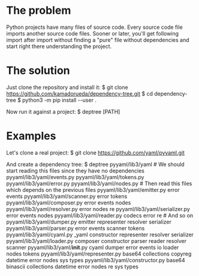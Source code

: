 # The problem
Python projects have many files of source code.
Every source code file imports another source code files.
Sooner or later, you'll get following import after import
without finding a "pure" file without dependencies
and start right there understanding the project.

# The solution

Just clone the repository and install it:
$ git clone https://github.com/kamadorueda/dependency-tree.git
$ cd dependency-tree
$ python3 -m pip install --user .

Now run it against a project:
$ deptree [PATH]

# Examples
Let's clone a real project:
$ git clone https://github.com/yaml/pyyaml.git

And create a dependency tree:
$ deptree pyyaml/lib3/yaml
    # We should start reading this files since they have no dependencies
    pyyaml/lib3/yaml/events.py
    pyyaml/lib3/yaml/tokens.py
    pyyaml/lib3/yaml/error.py
    pyyaml/lib3/yaml/nodes.py
    # Then read this files which depends on the previous files
    pyyaml/lib3/yaml/emitter.py
        error
        events
    pyyaml/lib3/yaml/scanner.py
        error
        tokens
    pyyaml/lib3/yaml/composer.py
        error
        events
        nodes
    pyyaml/lib3/yaml/resolver.py
        error
        nodes
        re
    pyyaml/lib3/yaml/serializer.py
        error
        events
        nodes
    pyyaml/lib3/yaml/reader.py
        codecs
        error
        re
    # And so on
    pyyaml/lib3/yaml/dumper.py
        emitter
        representer
        resolver
        serializer
    pyyaml/lib3/yaml/parser.py
        error
        events
        scanner
        tokens
    pyyaml/lib3/yaml/cyaml.py
        _yaml
        constructor
        representer
        resolver
        serializer
    pyyaml/lib3/yaml/loader.py
        composer
        constructor
        parser
        reader
        resolver
        scanner
    pyyaml/lib3/yaml/__init__.py
        cyaml
        dumper
        error
        events
        io
        loader
        nodes
        tokens
    pyyaml/lib3/yaml/representer.py
        base64
        collections
        copyreg
        datetime
        error
        nodes
        sys
        types
    pyyaml/lib3/yaml/constructor.py
        base64
        binascii
        collections
        datetime
        error
        nodes
        re
        sys
        types
